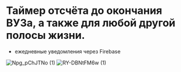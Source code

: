 # Таймер отсчёта до окончания ВУЗа, а также для любой другой полосы жизни.

+ ежедневные уведомления через Firebase

![Npg_pChJTNo (1)](https://user-images.githubusercontent.com/56756554/93016684-c1fd7180-f5cb-11ea-8490-84ac1178c346.jpg)
![RY-DBNtFM6w (1)](https://user-images.githubusercontent.com/56756554/93016685-c2960800-f5cb-11ea-886b-1d913d15549e.jpg)

